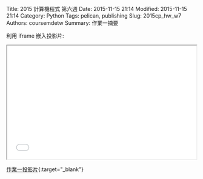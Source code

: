 Title: 2015 計算機程式 第六週
Date: 2015-11-15 21:14
Modified: 2015-11-15 21:14
Category: Python
Tags: pelican, publishing
Slug: 2015cp_hw_w7
Authors: coursemdetw
Summary: 作業一摘要


利用 iframe 嵌入投影片:

<iframe src="simplest5.html" width="500" height="300"></iframe>

[作業一投影片](simplest5.html){:target="_blank"}

